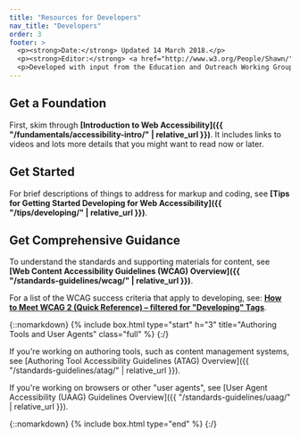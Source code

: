 ```yaml
---
title: "Resources for Developers"
nav_title: "Developers"
order: 3
footer: >
  <p><strong>Date:</strong> Updated 14 March 2018.</p>
  <p><strong>Editor:</strong> <a href="http://www.w3.org/People/Shawn/">Shawn Lawton Henry</a>.</p>
  <p>Developed with input from the Education and Outreach Working Group (<a href="http://www.w3.org/WAI/EO/">EOWG</a>).</p>
---
```


## Get a Foundation

First, skim through **[Introduction to Web Accessibility]({{ "/fundamentals/accessibility-intro/" | relative_url }})**. It includes links to videos and lots more details that you might want to read now or later.

## Get Started

For brief descriptions of things to address for markup and coding, see **[Tips for Getting Started Developing for Web Accessibility]({{ "/tips/developing/" | relative_url }})**.

## Get Comprehensive Guidance

To understand the standards and supporting materials for content, see **[Web Content Accessibility Guidelines (WCAG) Overview]({{ "/standards-guidelines/wcag/" | relative_url }})**.

For a list of the WCAG success criteria that apply to developing, see: **[How to Meet WCAG 2 (Quick Reference) – filtered for "Developing" Tags](https://www.w3.org/WAI/WCAG20/quickref/?currentsidebar=%23col_customize&tags=captcha%2Ccontrols%2Cerrors%2Cevents%2Cfocus%2Cforms%2Cheadings%2Ciframes%2Cimages%2Ckeyboard%2Clabels%2Clanguage%2Clinks%2Cmarkup%2Cmenus%2Cpage-title%2Cstructure%2Ctables%2Ctext%2Ctext-alternatives%2Cvideo)**.


{::nomarkdown}
{% include box.html type="start" h="3" title="Authoring Tools and User Agents" class="full" %}
{:/}

If you're working on authoring tools, such as content management systems, see [Authoring Tool Accessibility Guidelines (ATAG) Overview]({{ "/standards-guidelines/atag/" | relative_url }}).

If you're working on browsers or other "user agents", see [User Agent Accessibility (UAAG) Guidelines Overview]({{ "/standards-guidelines/uaag/" | relative_url }}).

{::nomarkdown}
{% include box.html type="end" %}
{:/}
